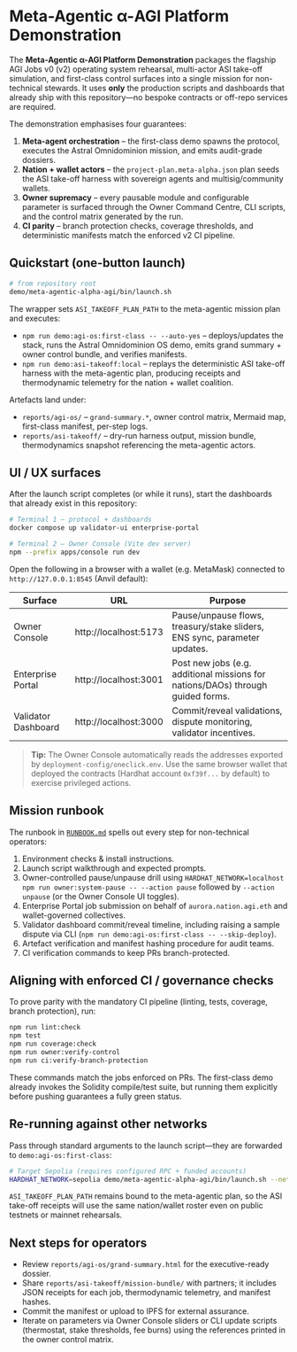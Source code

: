 # Meta-Agentic α-AGI Platform Demonstration

The **Meta-Agentic α-AGI Platform Demonstration** packages the flagship AGI Jobs v0 (v2) operating system rehearsal, multi-actor ASI take-off simulation, and first-class control surfaces into a single mission for non-technical stewards. It uses **only** the production scripts and dashboards that already ship with this repository—no bespoke contracts or off-repo services are required.

The demonstration emphasises four guarantees:

1. **Meta-agent orchestration** – the first-class demo spawns the protocol, executes the Astral Omnidominion mission, and emits audit-grade dossiers.
2. **Nation + wallet actors** – the `project-plan.meta-alpha.json` plan seeds the ASI take-off harness with sovereign agents and multisig/community wallets.
3. **Owner supremacy** – every pausable module and configurable parameter is surfaced through the Owner Command Centre, CLI scripts, and the control matrix generated by the run.
4. **CI parity** – branch protection checks, coverage thresholds, and deterministic manifests match the enforced v2 CI pipeline.

## Quickstart (one-button launch)

```bash
# from repository root
demo/meta-agentic-alpha-agi/bin/launch.sh
```

The wrapper sets `ASI_TAKEOFF_PLAN_PATH` to the meta-agentic mission plan and executes:

- `npm run demo:agi-os:first-class -- --auto-yes` – deploys/updates the stack, runs the Astral Omnidominion OS demo, emits grand summary + owner control bundle, and verifies manifests.
- `npm run demo:asi-takeoff:local` – replays the deterministic ASI take-off harness with the meta-agentic plan, producing receipts and thermodynamic telemetry for the nation + wallet coalition.

Artefacts land under:

- `reports/agi-os/` – `grand-summary.*`, owner control matrix, Mermaid map, first-class manifest, per-step logs.
- `reports/asi-takeoff/` – dry-run harness output, mission bundle, thermodynamics snapshot referencing the meta-agentic actors.

## UI / UX surfaces

After the launch script completes (or while it runs), start the dashboards that already exist in this repository:

```bash
# Terminal 1 – protocol + dashboards
docker compose up validator-ui enterprise-portal

# Terminal 2 – Owner Console (Vite dev server)
npm --prefix apps/console run dev
```

Open the following in a browser with a wallet (e.g. MetaMask) connected to `http://127.0.0.1:8545` (Anvil default):

| Surface | URL | Purpose |
| --- | --- | --- |
| Owner Console | http://localhost:5173 | Pause/unpause flows, treasury/stake sliders, ENS sync, parameter updates. |
| Enterprise Portal | http://localhost:3001 | Post new jobs (e.g. additional missions for nations/DAOs) through guided forms. |
| Validator Dashboard | http://localhost:3000 | Commit/reveal validations, dispute monitoring, validator incentives. |

> **Tip:** The Owner Console automatically reads the addresses exported by `deployment-config/oneclick.env`. Use the same browser wallet that deployed the contracts (Hardhat account `0xf39f...` by default) to exercise privileged actions.

## Mission runbook

The runbook in [`RUNBOOK.md`](./RUNBOOK.md) spells out every step for non-technical operators:

1. Environment checks & install instructions.
2. Launch script walkthrough and expected prompts.
3. Owner-controlled pause/unpause drill using `HARDHAT_NETWORK=localhost npm run owner:system-pause -- --action pause` followed by `--action unpause` (or the Owner Console UI toggles).
4. Enterprise Portal job submission on behalf of `aurora.nation.agi.eth` and wallet-governed collectives.
5. Validator dashboard commit/reveal timeline, including raising a sample dispute via CLI (`npm run demo:agi-os:first-class -- --skip-deploy`).
6. Artefact verification and manifest hashing procedure for audit teams.
7. CI verification commands to keep PRs branch-protected.

## Aligning with enforced CI / governance checks

To prove parity with the mandatory CI pipeline (linting, tests, coverage, branch protection), run:

```bash
npm run lint:check
npm test
npm run coverage:check
npm run owner:verify-control
npm run ci:verify-branch-protection
```

These commands match the jobs enforced on PRs. The first-class demo already invokes the Solidity compile/test suite, but running them explicitly before pushing guarantees a fully green status.

## Re-running against other networks

Pass through standard arguments to the launch script—they are forwarded to `demo:agi-os:first-class`:

```bash
# Target Sepolia (requires configured RPC + funded accounts)
HARDHAT_NETWORK=sepolia demo/meta-agentic-alpha-agi/bin/launch.sh --network sepolia --compose
```

`ASI_TAKEOFF_PLAN_PATH` remains bound to the meta-agentic plan, so the ASI take-off receipts will use the same nation/wallet roster even on public testnets or mainnet rehearsals.

## Next steps for operators

- Review `reports/agi-os/grand-summary.html` for the executive-ready dossier.
- Share `reports/asi-takeoff/mission-bundle/` with partners; it includes JSON receipts for each job, thermodynamic telemetry, and manifest hashes.
- Commit the manifest or upload to IPFS for external assurance.
- Iterate on parameters via Owner Console sliders or CLI update scripts (thermostat, stake thresholds, fee burns) using the references printed in the owner control matrix.
